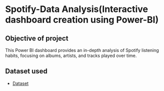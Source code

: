 # Spotify-Data Analysis(Interactive dashboard creation using Power-BI)
## Objective of project
This Power BI dashboard provides an in-depth analysis of Spotify listening habits, focusing on albums, artists, and tracks played over time.
## Dataset used
- <a href="https://github.com/bhavini-18/Spotify-Dashboard-Power-BI/blob/main/spotify_history.csv">Dataset</a>
